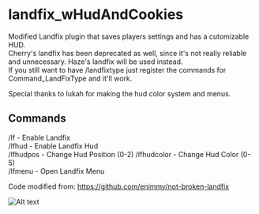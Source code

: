 # landfix_wHudAndCookies
Modified Landfix plugin that saves players settings and has a cutomizable HUD.   
Cherry's landfix has been deprecated as well, since it's not really reliable and unnecessary. Haze's landfix will be used instead.   
If you still want to have /landfixtype just register the commands for Command_LandFixType and it'll work.   

Special thanks to lukah for making the hud color system and menus.   

## Commands    
/lf - Enable Landfix    
/lfhud - Enable Landfix Hud    
/lfhudpos <number> - Change Hud Position (0-2)
/lfhudcolor <number> - Change Hud Color (0-5)    
/lfmenu - Open Landfix Menu    

Code modified from: https://github.com/enimmy/not-broken-landfix    

![Alt text](https://i.imgur.com/eKNKt8C.jpeg)  
